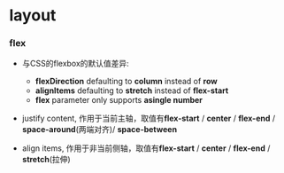 # layout
### flex

- 与CSS的flexbox的默认值差异:
  - **flexDirection** defaulting to **column** instead of **row**
  - **alignItems** defaulting to **stretch** instead of **flex-start**
  - **flex** parameter only supports **asingle number**

- justify content, 作用于当前主轴，取值有**flex-start** / **center** / **flex-end** / **space-around**(两端对齐)/ **space-between**
- align items, 作用于非当前侧轴，取值有**flex-start** / **center** / **flex-end** / **stretch**(拉伸)
